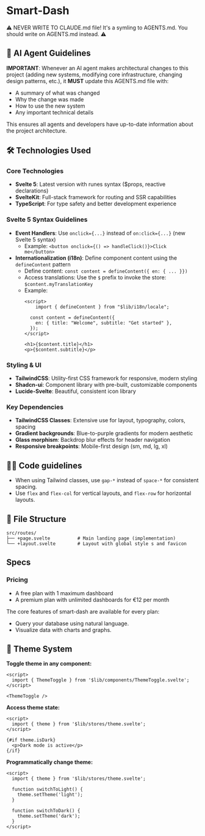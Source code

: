 # Smart-Dash

⚠️ NEVER WRITE TO CLAUDE.md file! It's a symling to AGENTS.md. You should write on AGENTS.md instead. ⚠️

## 🤖 **AI Agent Guidelines**

**IMPORTANT**: Whenever an AI agent makes architectural changes to this project (adding new systems, modifying core infrastructure, changing design patterns, etc.), it **MUST** update this AGENTS.md file with:
- A summary of what was changed
- Why the change was made
- How to use the new system
- Any important technical details

This ensures all agents and developers have up-to-date information about the project architecture.

## 🛠 **Technologies Used**

### **Core Technologies**
- **Svelte 5**: Latest version with runes syntax ($props, reactive declarations)
- **SvelteKit**: Full-stack framework for routing and SSR capabilities
- **TypeScript**: For type safety and better development experience

### **Svelte 5 Syntax Guidelines**
- **Event Handlers**: Use `onclick={...}` instead of `on:click={...}` (new Svelte 5 syntax)
  - Example: `<button onclick={() => handleClick()}>Click me</button>`
- **Internationalization (i18n)**: Define component content using the `defineContent` pattern
  - Define content: `const content = defineContent({ en: { ... }})`
  - Access translations: Use the `$` prefix to invoke the store: `$content.myTranslationKey`
  - Example:
    ```svelte
    <script>
    	import { defineContent } from "$lib/i18n/locale";

      const content = defineContent({
        en: { title: "Welcome", subtitle: "Get started" },
      });
    </script>

    <h1>{$content.title}</h1>
    <p>{$content.subtitle}</p>
    ```

### **Styling & UI**
- **TailwindCSS**: Utility-first CSS framework for responsive, modern styling
- **Shadcn-ui**: Component library with pre-built, customizable components
- **Lucide-Svelte**: Beautiful, consistent icon library

### **Key Dependencies**
- **TailwindCSS Classes**: Extensive use for layout, typography, colors, spacing
- **Gradient backgrounds**: Blue-to-purple gradients for modern aesthetic
- **Glass morphism**: Backdrop blur effects for header navigation
- **Responsive breakpoints**: Mobile-first design (sm, md, lg, xl)

## 🧑‍💻 **Code guidelines**

- When using Tailwind classes, use `gap-*` instead of `space-*` for consistent spacing.
- Use `flex` and `flex-col` for vertical layouts, and `flex-row` for horizontal layouts.

## 📁 **File Structure**
```
src/routes/
├── +page.svelte          # Main landing page (implementation)
└── +layout.svelte        # Layout with global style s and favicon
```

## Specs

### Pricing

- A free plan with 1 maximum dashboard
- A premium plan with unlimited dashboards for €12 per month

The core features of smart-dash are available for every plan:

- Query your database using natural language.
- Visualize data with charts and graphs.

## 🎨 **Theme System**

**Toggle theme in any component:**
```svelte
<script>
  import { ThemeToggle } from '$lib/components/ThemeToggle.svelte';
</script>

<ThemeToggle />
```

**Access theme state:**
```svelte
<script>
  import { theme } from '$lib/stores/theme.svelte';
</script>

{#if theme.isDark}
  <p>Dark mode is active</p>
{/if}
```

**Programmatically change theme:**
```svelte
<script>
  import { theme } from '$lib/stores/theme.svelte';

  function switchToLight() {
    theme.setTheme('light');
  }

  function switchToDark() {
    theme.setTheme('dark');
  }
</script>
```
